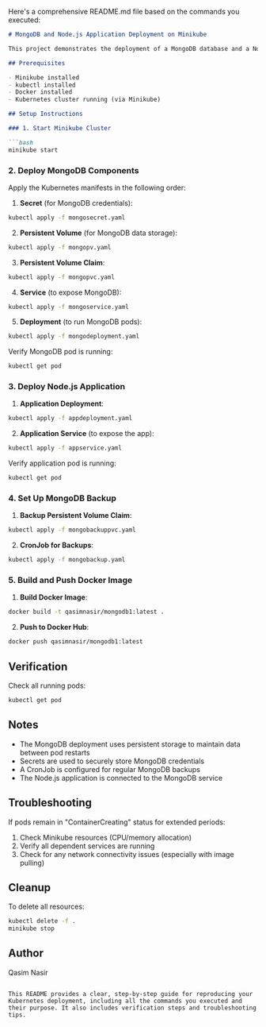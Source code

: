 Here's a comprehensive README.md file based on the commands you executed:

```markdown
# MongoDB and Node.js Application Deployment on Minikube

This project demonstrates the deployment of a MongoDB database and a Node.js application on a local Minikube Kubernetes cluster. It includes persistent storage, secrets, services, and a backup solution.

## Prerequisites

- Minikube installed
- kubectl installed
- Docker installed
- Kubernetes cluster running (via Minikube)

## Setup Instructions

### 1. Start Minikube Cluster

```bash
minikube start
```

### 2. Deploy MongoDB Components

Apply the Kubernetes manifests in the following order:

1. **Secret** (for MongoDB credentials):
```bash
kubectl apply -f mongosecret.yaml
```

2. **Persistent Volume** (for MongoDB data storage):
```bash
kubectl apply -f mongopv.yaml
```

3. **Persistent Volume Claim**:
```bash
kubectl apply -f mongopvc.yaml
```

4. **Service** (to expose MongoDB):
```bash
kubectl apply -f mongoservice.yaml
```

5. **Deployment** (to run MongoDB pods):
```bash
kubectl apply -f mongodeployment.yaml
```

Verify MongoDB pod is running:
```bash
kubectl get pod
```

### 3. Deploy Node.js Application

1. **Application Deployment**:
```bash
kubectl apply -f appdeployment.yaml
```

2. **Application Service** (to expose the app):
```bash
kubectl apply -f appservice.yaml
```

Verify application pod is running:
```bash
kubectl get pod
```

### 4. Set Up MongoDB Backup

1. **Backup Persistent Volume Claim**:
```bash
kubectl apply -f mongobackuppvc.yaml
```

2. **CronJob for Backups**:
```bash
kubectl apply -f mongobackup.yaml
```

### 5. Build and Push Docker Image

1. **Build Docker Image**:
```bash
docker build -t qasimnasir/mongodb1:latest .
```

2. **Push to Docker Hub**:
```bash
docker push qasimnasir/mongodb1:latest
```

## Verification

Check all running pods:
```bash
kubectl get pod
```

## Notes

- The MongoDB deployment uses persistent storage to maintain data between pod restarts
- Secrets are used to securely store MongoDB credentials
- A CronJob is configured for regular MongoDB backups
- The Node.js application is connected to the MongoDB service

## Troubleshooting

If pods remain in "ContainerCreating" status for extended periods:
1. Check Minikube resources (CPU/memory allocation)
2. Verify all dependent services are running
3. Check for any network connectivity issues (especially with image pulling)

## Cleanup

To delete all resources:
```bash
kubectl delete -f .
minikube stop
```

## Author

Qasim Nasir
```

This README provides a clear, step-by-step guide for reproducing your Kubernetes deployment, including all the commands you executed and their purpose. It also includes verification steps and troubleshooting tips.

